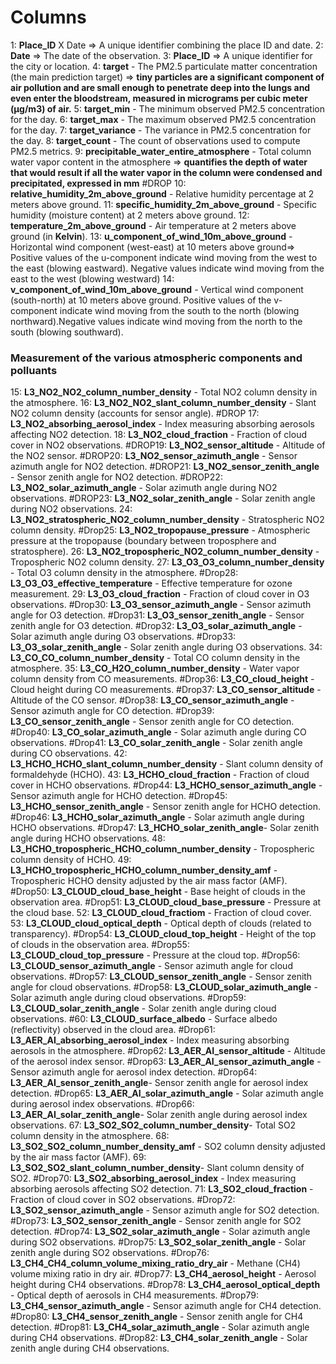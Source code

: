 # Columns
1: **Place_ID** X Date => A unique identifier combining the place ID and date.
2: **Date** => The date of the observation.
3: **Place_ID** => A unique identifier for the city or location.
4: **target** - The PM2.5 particulate matter concentration (the main prediction target) => **tiny particles are a significant component of air pollution and are small enough to penetrate deep into the lungs and even enter the bloodstream, measured in micrograms per cubic meter (μg/m3) of air.**
5: **target_min** - The minimum observed PM2.5 concentration for the day.
6: **target_max** - The maximum observed PM2.5 concentration for the day.
7: **target_variance** - The variance in PM2.5 concentration for the day.
8: **target_count** - The count of observations used to compute PM2.5 metrics.
9: **precipitable_water_entire_atmosphere** - Total column water vapor content in the atmosphere => **quantifies the depth of water that would result if all the water vapor in the column were condensed and precipitated, expressed in mm**
#DROP 10: **relative_humidity_2m_above_ground** - Relative humidity percentage at 2 meters above ground.
11: **specific_humidity_2m_above_ground** - Specific humidity (moisture content) at 2 meters above ground.
12: **temperature_2m_above_ground** - Air temperature at 2 meters above ground (in **Kelvin**).
13: **u_component_of_wind_10m_above_ground** - Horizontal wind component (west-east) at 10 meters above ground=> Positive values of the u-component indicate wind moving from the west to the east (blowing eastward). Negative values indicate wind moving from the east to the west (blowing westward)
14: **v_component_of_wind_10m_above_ground** - Vertical wind component (south-north) at 10 meters above ground. Positive values of the v-component indicate wind moving from the south to the north (blowing northward).Negative values indicate wind moving from the north to the south (blowing southward).
### Measurement of the various atmospheric components and polluants
15: **L3_NO2_NO2_column_number_density** - Total NO2 column density in the atmosphere.
16: **L3_NO2_NO2_slant_column_number_density** - Slant NO2 column density (accounts for sensor angle).
#DROP 17: **L3_NO2_absorbing_aerosol_index** - Index measuring absorbing aerosols affecting NO2 detection.
18: **L3_NO2_cloud_fraction** - Fraction of cloud cover in NO2 observations.
#DROP19: **L3_NO2_sensor_altitude** - Altitude of the NO2 sensor.
#DROP20: **L3_NO2_sensor_azimuth_angle** - Sensor azimuth angle for NO2 detection.
#DROP21: **L3_NO2_sensor_zenith_angle** - Sensor zenith angle for NO2 detection.
#DROP22: **L3_NO2_solar_azimuth_angle** - Solar azimuth angle during NO2 observations.
#DROP23: **L3_NO2_solar_zenith_angle** - Solar zenith angle during NO2 observations.
24: **L3_NO2_stratospheric_NO2_column_number_density** - Stratospheric NO2 column density.
#Drop25: **L3_NO2_tropopause_pressure** - Atmospheric pressure at the tropopause (boundary between troposphere and stratosphere).
26: **L3_NO2_tropospheric_NO2_column_number_density** - Tropospheric NO2 column density.
27: **L3_O3_O3_column_number_density** - Total O3 column density in the atmosphere.
#Drop28: **L3_O3_O3_effective_temperature** - Effective temperature for ozone measurement.
29: **L3_O3_cloud_fraction** - Fraction of cloud cover in O3 observations.
#Drop30: **L3_O3_sensor_azimuth_angle** - Sensor azimuth angle for O3 detection.
#Drop31: **L3_O3_sensor_zenith_angle** - Sensor zenith angle for O3 detection.
#Drop32: **L3_O3_solar_azimuth_angle** - Solar azimuth angle during O3 observations.
#Drop33: **L3_O3_solar_zenith_angle** - Solar zenith angle during O3 observations.
34: **L3_CO_CO_column_number_density** - Total CO column density in the atmosphere.
35: **L3_CO_H2O_column_number_density** - Water vapor column density from CO measurements.
#Drop36: **L3_CO_cloud_height** - Cloud height during CO measurements.
#Drop37: **L3_CO_sensor_altitude** - Altitude of the CO sensor.
#Drop38: **L3_CO_sensor_azimuth_angle** - Sensor azimuth angle for CO detection.
#Drop39: **L3_CO_sensor_zenith_angle** - Sensor zenith angle for CO detection.
#Drop40: **L3_CO_solar_azimuth_angle** - Solar azimuth angle during CO observations.
#Drop41: **L3_CO_solar_zenith_angle** - Solar zenith angle during CO observations.
42: **L3_HCHO_HCHO_slant_column_number_density** - Slant column density of formaldehyde (HCHO).
43: **L3_HCHO_cloud_fraction** - Fraction of cloud cover in HCHO observations.
#Drop44: **L3_HCHO_sensor_azimuth_angle** - Sensor azimuth angle for HCHO detection.
#Drop45: **L3_HCHO_sensor_zenith_angle** - Sensor zenith angle for HCHO detection.
#Drop46: **L3_HCHO_solar_azimuth_angle** - Solar azimuth angle during HCHO observations.
#Drop47: **L3_HCHO_solar_zenith_angle**- Solar zenith angle during HCHO observations.
48: **L3_HCHO_tropospheric_HCHO_column_number_density** - Tropospheric column density of HCHO.
49: **L3_HCHO_tropospheric_HCHO_column_number_density_amf** - Tropospheric HCHO density adjusted by the air mass factor (AMF).
#Drop50: **L3_CLOUD_cloud_base_height** - Base height of clouds in the observation area.
#Drop51: **L3_CLOUD_cloud_base_pressure** - Pressure at the cloud base.
52: **L3_CLOUD_cloud_fractiom** - Fraction of cloud cover.
53: **L3_CLOUD_cloud_optical_depth** - Optical depth of clouds (related to transparency).
#Drop54: **L3_CLOUD_cloud_top_height** - Height of the top of clouds in the observation area.
#Drop55: **L3_CLOUD_cloud_top_pressure** - Pressure at the cloud top.
#Drop56: **L3_CLOUD_sensor_azimuth_angle** - Sensor azimuth angle for cloud observations.
#Drop57: **L3_CLOUD_sensor_zenith_angle** - Sensor zenith angle for cloud observations.
#Drop58: **L3_CLOUD_solar_azimuth_angle** - Solar azimuth angle during cloud observations.
#Drop59: **L3_CLOUD_solar_zenith_angle** - Solar zenith angle during cloud observations.
#60: **L3_CLOUD_surface_albedo** - Surface albedo (reflectivity) observed in the cloud area.
#Drop61: **L3_AER_AI_absorbing_aerosol_index** - Index measuring absorbing aerosols in the atmosphere.
#Drop62: **L3_AER_AI_sensor_altitude** - Altitude of the aerosol index sensor.
#Drop63: **L3_AER_AI_sensor_azimuth_angle** - Sensor azimuth angle for aerosol index detection.
#Drop64: **L3_AER_AI_sensor_zenith_angle**- Sensor zenith angle for aerosol index detection.
#Drop65: **L3_AER_AI_solar_azimuth_angle** - Solar azimuth angle during aerosol index observations.
#Drop66: **L3_AER_AI_solar_zenith_angle**- Solar zenith angle during aerosol index observations.
67: **L3_SO2_SO2_column_number_density**- Total SO2 column density in the atmosphere.
68: **L3_SO2_SO2_column_number_density_amf** - SO2 column density adjusted by the air mass factor (AMF).
69: **L3_SO2_SO2_slant_column_number_density**- Slant column density of SO2.
#Drop70: **L3_SO2_absorbing_aerosol_index** - Index measuring absorbing aerosols affecting SO2 detection.
71: **L3_SO2_cloud_fraction** - Fraction of cloud cover in SO2 observations.
#Drop72: **L3_SO2_sensor_azimuth_angle** - Sensor azimuth angle for SO2 detection.
#Drop73: **L3_SO2_sensor_zenith_angle** - Sensor zenith angle for SO2 detection.
#Drop74: **L3_SO2_solar_azimuth_angle** - Solar azimuth angle during SO2 observations.
#Drop75: **L3_SO2_solar_zenith_angle** - Solar zenith angle during SO2 observations.
#Drop76: **L3_CH4_CH4_column_volume_mixing_ratio_dry_air** - Methane (CH4) volume mixing ratio in dry air.
#Drop77: **L3_CH4_aerosol_height** - Aerosol height during CH4 observations.
#Drop78: **L3_CH4_aerosol_optical_depth** - Optical depth of aerosols in CH4 measurements.
#Drop79: **L3_CH4_sensor_azimuth_angle** - Sensor azimuth angle for CH4 detection.
#Drop80: **L3_CH4_sensor_zenith_angle** - Sensor zenith angle for CH4 detection.
#Drop81: **L3_CH4_solar_azimuth_angle** - Solar azimuth angle during CH4 observations.
#Drop82: **L3_CH4_solar_zenith_angle** - Solar zenith angle during CH4 observations.